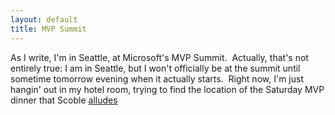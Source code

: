 ```yaml
---
layout: default
title: MVP Summit
---
```

As I write, I'm in Seattle, at Microsoft's MVP Summit.  Actually, that's not entirely true: I am in Seattle, but I won't officially be at the summit until sometime tomorrow evening when it actually starts.  Right now, I'm just hangin' out in my hotel room, trying to find the location of the Saturday MVP dinner that Scoble 
<A href="http://scoblecomments.scripting.com/comments?u=1011&amp;p=7134&amp;link=http%3A%2F%2Fradio.weblogs.com%2F0001011%2F2004%2F04%2F01.html%23a7134">alludes </A>